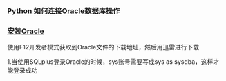 ### [Python 如何连接Oracle数据库操作](https://github.com/Simonluepang/Upgrading-is-the-happiest-thing/blob/master/Database/Oracle/test_PyOracle.py)

### [安装Oracle](https://blog.csdn.net/ain_xiaobai/article/details/80634338)

使用F12开发者模式获取到Oracle文件的下载地址，然后用迅雷进行下载

1.当使用SQLplus登录Oracle的时候，sys账号需要写成sys as sysdba，这样才能登录成功